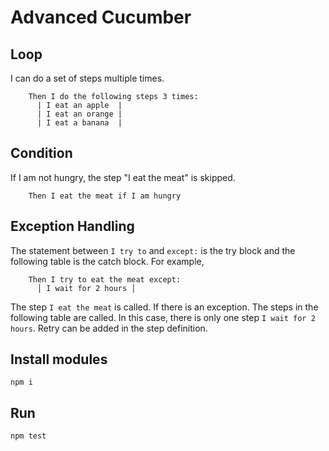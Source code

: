 # Advanced Cucumber

## Loop

I can do a set of steps multiple times.

```
    Then I do the following steps 3 times:
      | I eat an apple  |
      | I eat an orange |
      | I eat a banana  |
```

## Condition

If I am not hungry, the step "I eat the meat" is skipped.

```
    Then I eat the meat if I am hungry
```

## Exception Handling

The statement between `I try to` and `except:` is the try block and the following table is the catch block. For example, 

```
    Then I try to eat the meat except:
      │ I wait for 2 hours │
```

The step `I eat the meat` is called. If there is an exception. The steps in the following table are called. In this case, there is only one step `I wait for 2 hours`. Retry can be added in the step definition.


## Install modules

```
npm i
```

## Run

```
npm test
```
